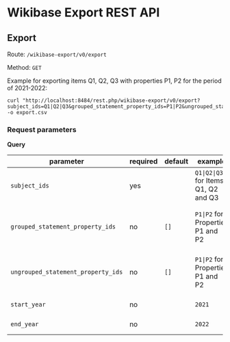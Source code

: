 # Wikibase Export REST API

## Export

Route: `/wikibase-export/v0/export`

Method: `GET`

Example for exporting items Q1, Q2, Q3 with properties P1, P2 for the period of 2021-2022:

```shell
curl "http://localhost:8484/rest.php/wikibase-export/v0/export?subject_ids=Q1|Q2|Q3&grouped_statement_property_ids=P1|P2&ungrouped_statement_property_ids=P3|P4&start_year=2021&end_year=2022" -o export.csv
```

### Request parameters

**Query**

| parameter                          | required | default | example                              | description                         |
|------------------------------------|----------|---------|--------------------------------------|-------------------------------------|
| `subject_ids`                      | yes      |         | `Q1\|Q2\|Q3` for Items Q1, Q2 and Q3 | The item IDs, separated with \|     |
| `grouped_statement_property_ids`   | no       | `[]`    | `P1\|P2` for Properties P1 and P2    | The property IDs, separated with \| |
| `ungrouped_statement_property_ids` | no       | `[]`    | `P1\|P2` for Properties P1 and P2    | The property IDs, separated with \| |
| `start_year`                       | no       |         | `2021`                               | The start year                      |
| `end_year`                         | no       |         | `2022`                               | The end year                        |
